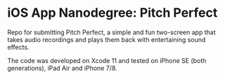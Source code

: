 # iOS App Nanodegree: Pitch Perfect

Repo for submitting Pitch Perfect, a simple and fun two-screen app that takes audio recordings and plays them back with entertaining sound effects.

The code was developed on Xcode 11 and tested on iPhone SE (both generations), iPad Air and iPhone 7/8.
